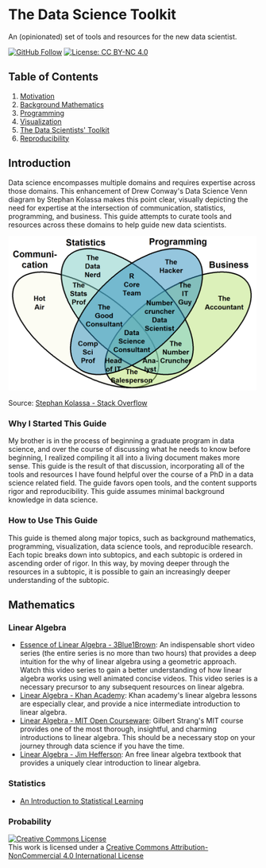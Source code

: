# The Data Science Toolkit
An (opinionated) set of tools and resources for the new data scientist. 

[![GitHub Follow](https://img.shields.io/github/followers/pete-lawson)](https://github.com/pete-lawson)
[![License: CC BY-NC 4.0](https://img.shields.io/badge/License-CC%20BY--NC%204.0-lightgrey.svg)](https://creativecommons.org/licenses/by-nc/4.0/)
## Table of Contents

1. [Motivation](#intro)
2. [Background Mathematics](#math)
4. [Programming](#programming)
5. [Visualization](#visualization)
6. [The Data Scientists' Toolkit](#toolkit)
7. [Reproducibility](#visualization)


<a name="intro"/>

## Introduction
Data science encompasses multiple domains and requires expertise across those
domains. This enhancement of Drew Conway's Data Science Venn diagram by Stephan
Kolassa makes this point clear, visually depicting the need for expertise at the
intersection of communication, statistics, programming, and business. This guide
attempts to curate tools and resources across these domains to help guide new
data scientists.

<img src="https://github.com/pete-lawson/data-science-toolkit/blob/master/figures/data_scientist_venn_diagram.png" alt="Data Science Venn Diagram" width="500">

Source: [Stephan Kolassa - Stack Overflow](https://datascience.stackexchange.com/questions/2403/data-science-without-knowledge-of-a-specific-topic-is-it-worth-pursuing-as-a-ca)

### Why I Started This Guide
My brother is in the process of beginning a graduate program in data science,
and over the course of discussing what he needs to know before beginning, I
realized compiling it all into a living document makes more sense. This guide is
the result of that discussion, incorporating all of the tools and resources I
have found helpful over the course of a PhD in a data science related field. The
guide favors open tools, and the content supports rigor and reproducibility. This guide assumes minimal background knowledge in data science.

### How to Use This Guide
This guide is themed along major topics, such as background mathematics, programming, visualization, data science tools, and reproducible research. Each topic breaks down into subtopics, and each subtopic is ordered in ascending order of rigor. In this way, by moving deeper through the resources in a subtopic, it is possible to gain an increasingly deeper understanding of the subtopic.

<a name="math"/>

## Mathematics

### Linear Algebra
* [Essence of Linear Algebra - 3Blue1Brown](https://www.youtube.com/playlist?list=PLZHQObOWTQDPD3MizzM2xVFitgF8hE_ab): An indispensable short video series (the entire series is no more than two hours) that provides a deep intuition for the why of linear algebra using a geometric approach. Watch this video series to gain a better understanding of how linear algebra works using well animated concise videos. This video series is a necessary precursor to any subsequent resources on linear algebra.
* [Linear Algebra - Khan Academy](https://www.khanacademy.org/math/linear-algebra): Khan academy's linear algebra lessons are especially clear, and provide a nice intermediate introduction to linear algebra.
* [Linear Algebra - MIT Open Courseware](https://ocw.mit.edu/courses/mathematics/18-06-linear-algebra-spring-2010/): Gilbert Strang's MIT course provides one of the most thorough, insightful, and charming introductions to linear algebra. This should be a necessary stop on your journey through data science if you have the time.
* [Linear Algebra - Jim Hefferson](http://joshua.smcvt.edu/linearalgebra/): An free linear algebra textbook that provides a uniquely clear introduction to linear algebra. 


### Statistics
* [An Introduction to Statistical Learning](http://faculty.marshall.usc.edu/gareth-james/ISL/)

### Probability
<a rel="license" href="http://creativecommons.org/licenses/by-nc/4.0/"><img alt="Creative Commons License" style="border-width:0" src="https://i.creativecommons.org/l/by-nc/4.0/88x31.png" /></a><br />This work is licensed under a <a rel="license" href="http://creativecommons.org/licenses/by-nc/4.0/">Creative Commons Attribution-NonCommercial 4.0 International License</a>
